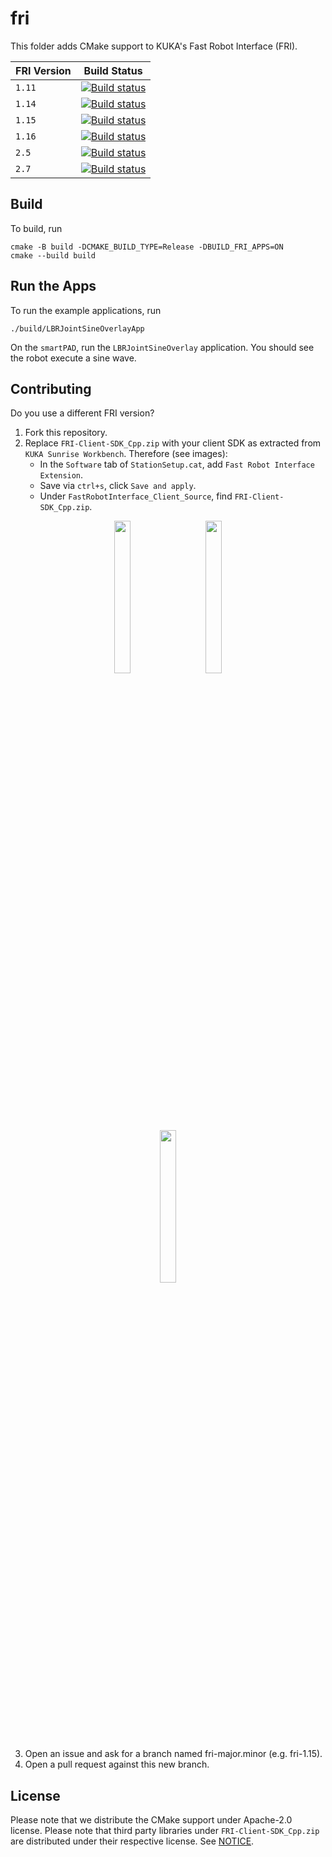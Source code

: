 # fri
This folder adds CMake support to KUKA's Fast Robot Interface (FRI).

| FRI Version | Build Status |
| ----------- | ------------ |
| `1.11`      | [![Build status](https://github.com/lbr-stack/fri/actions/workflows/build.yaml/badge.svg?branch=fri-1.11)](https://github.com/lbr-stack/fri/actions/workflows/build.yaml) |
| `1.14`      | [![Build status](https://github.com/lbr-stack/fri/actions/workflows/build.yaml/badge.svg?branch=fri-1.14)](https://github.com/lbr-stack/fri/actions/workflows/build.yaml) |
| `1.15`      | [![Build status](https://github.com/lbr-stack/fri/actions/workflows/build.yaml/badge.svg?branch=fri-1.15)](https://github.com/lbr-stack/fri/actions/workflows/build.yaml) |
| `1.16`      | [![Build status](https://github.com/lbr-stack/fri/actions/workflows/build.yaml/badge.svg?branch=fri-1.16)](https://github.com/lbr-stack/fri/actions/workflows/build.yaml) |
| `2.5`       | [![Build status](https://github.com/lbr-stack/fri/actions/workflows/build.yaml/badge.svg?branch=fri-2.5)](https://github.com/lbr-stack/fri/actions/workflows/build.yaml)  |
| `2.7`       | [![Build status](https://github.com/lbr-stack/fri/actions/workflows/build.yaml/badge.svg?branch=fri-2.7)](https://github.com/lbr-stack/fri/actions/workflows/build.yaml)  |

## Build
To build, run

```shell
cmake -B build -DCMAKE_BUILD_TYPE=Release -DBUILD_FRI_APPS=ON
cmake --build build
```

## Run the Apps
To run the example applications, run

```shell
./build/LBRJointSineOverlayApp
```

On the `smartPAD`, run the `LBRJointSineOverlay` application. You should see the robot execute a sine wave.

## Contributing
Do you use a different FRI version?

1. Fork this repository.
2. Replace `FRI-Client-SDK_Cpp.zip` with your client SDK as extracted from `KUKA Sunrise Workbench`. Therefore (see images):
    * In the `Software` tab of `StationSetup.cat`, add `Fast Robot Interface Extension`.
    * Save via `ctrl+s`, click `Save and apply`.
    * Under `FastRobotInterface_Client_Source`, find `FRI-Client-SDK_Cpp.zip`.

  <figure>
    <p align="center"><img src="https://raw.githubusercontent.com/lbr-stack/fri/fri-3.0/img/00_extract_fri_client_sdk.png" width="25%" height="25%" hspace="20"><img   src="https://raw.githubusercontent.com/lbr-stack/fri/fri-3.0/img/01_extract_fri_client_sdk.png" width="25%" height="25%" hspace="20"><img src="https://raw.githubusercontent.com/lbr-stack/fri/fri-3.0/img/02_extract_fri_client_sdk.png" width="25%" height="25%" hspace="20"></p>
    <figcaption></figcaption>
  </figure>

3. Open an issue and ask for a branch named fri-major.minor (e.g. fri-1.15).
4. Open a pull request against this new branch.

## License
Please note that we distribute the CMake support under Apache-2.0 license. Please note that third party libraries under `FRI-Client-SDK_Cpp.zip` are distributed under their respective license. See [NOTICE](https://github.com/lbr-stack/fri/blob/fri-3.0/NOTICE).
